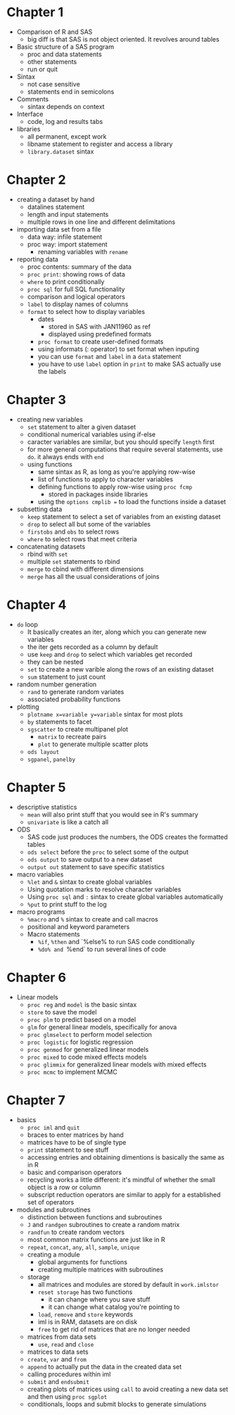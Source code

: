 # Chapter 1

- Comparison of R and SAS
  - big diff is that SAS is not object oriented. It revolves around tables
- Basic structure of a SAS program
  - proc and data statements
  - other statements
  - run or quit
- Sintax
  - not case sensitive
  - statements end in semicolons
- Comments
  - sintax depends on context
- Interface
  - code, log and results tabs
- libraries
  - all permanent, except work
  - libname statement to register and access a library
  - `library.dataset` sintax

# Chapter 2

- creating a dataset by hand
  - datalines statement
  - length and input statements
  - multiple rows in one line and different delimitations
- importing data set from a file
  - data way: infile statement
  - proc way: import statement
    - renaming variables with `rename`
- reporting data
  - proc contents: summary of the data
  - `proc print`: showing rows of data
  - `where` to print conditionally
  - `proc sql` for full SQL functionality
  - comparison and logical operators
  - `label` to display names of columns
  - `format` to select how to display variables
    - dates
      - stored in SAS with JAN11960 as ref
      - displayed using predefined formats
    - `proc format` to create user-defined formats
    - using informats (: operator) to set format when inputing
    - you can use `format` and `label` in a `data` statement
    - you have to use `label` option in `print` to make SAS actually use the labels

# Chapter 3

- creating new variables
  - `set` statement to alter a given dataset
  - conditional numerical variables using if-else
  - caracter variables are similar, but you should specify `length` first
  - for more general computations that require several statements, use `do`. it always ends with `end`
  - using functions
    - same sintax as R, as long as you're applying row-wise
    - list of functions to apply to character variables
    - defining functions to apply row-wise using `proc fcmp`
      - stored in packages inside libraries
    - using the `options cmplib =` to load the functions inside a dataset
- subsetting data
  - `keep` statement to select a set of variables from an existing dataset
  - `drop` to select all but some of the variables
  - `firstobs` and `obs` to select rows
  - `where` to select rows that meet criteria
- concatenating datasets
  - rbind with `set`
  - multiple `set` statements to rbind
  - `merge` to cbind with different dimensions
  - `merge` has all the usual considerations of joins

# Chapter 4

- `do` loop
  - It basically creates an iter, along which you can generate new variables
  - the iter gets recorded as a column by default
  - use `keep` and `drop` to select which variables get recorded
  - they can be nested
  - `set` to create a new varible along the rows of an existing dataset
  - `sum` statement to just count
- random number generation
  - `rand` to generate random variates
  - associated probability functions
- plotting
  - `plotname x=variable y=variable` sintax for most plots
  - `by` statements to facet
  - `sgscatter` to create multipanel plot
    - `matrix` to recreate pairs
    - `plot` to generate multiple scatter plots
  - `ods layout`
  - `sgpanel`, `panelby`

# Chapter 5

- descriptive statistics
  - `mean` will also print stuff that you would see in R's summary
  - `univariate` is like a catch all
- ODS
  - SAS code just produces the numbers, the ODS creates the formatted tables
  - `ods select` before the `proc` to select some of the output
  - `ods output` to save output to a new dataset
  - `output out` statement to save specific statistics
- macro variables
  - `%let` and `&` sintax to create global variables
  - Using quotation marks to resolve character variables
  - Using `proc sql` and `:` sintax to create global variables automatically
  - `%put` to print stuff to the log
- macro programs
  - `%macro` and `%` sintax to create and call macros
  - positional and keyword parameters
  - Macro statements
    - `%if`, `%then` and `%else% to run SAS code conditionally
    - `%do% and `%end` to run several lines of code

# Chapter 6

- Linear models
  - `proc reg` and `model` is the basic sintax
  - `store` to save the model
  - `proc plm` to predict based on a model
  - `glm` for general linear models, specifically for anova
  - `proc glmselect` to perform model selection
  - `proc logistic` for logistic regression
  - `proc genmod` for generalized linear models
  - `proc mixed` to code mixed effects models
  - `proc glimmix` for generalized linear models with mixed effects
  - `proc mcmc` to implement MCMC

# Chapter 7

- basics
  - `proc iml` and `quit`
  - braces to enter matrices by hand
  - matrices have to be of single type
  - `print` statement to see stuff
  - accessing entries and obtaining dimentions is basically the same as in R
  - basic and comparison operators
  - recycling works a little different: it's mindful of whether the small object is a row or column
  - subscript reduction operators are similar to apply for a established set of operators
- modules and subroutines
  - distinction between functions and subroutines
  - `J` and `randgen` subroutines to create a random matrix
  - `randfun` to create random vectors
  - most common matrix functions are just like in R
  - `repeat`, `concat`, `any`, `all`, `sample`, `unique`
  - creating a module
    - global arguments for functions
    - creating multiple matrices with subroutines
  - storage
    - all matrices and modules are stored by default in `work.imlstor`
    - `reset storage` has two functions
      - it can change where you save stuff
      - it can change what catalog you're pointing to
    - `load`, `remove` and `store` keywords
    - iml is in RAM, datasets are on disk
    - `free` to get rid of matrices that are no longer needed
  - matrices from data sets
    - `use`, `read` and `close`
  - matrices to data sets
  - `create`, `var` and `from`
  - `append` to actually put the data in the created data set
  - calling procedures within iml
  - `submit` and `endsubmit`
  - creating plots of matrices using `call` to avoid creating a new data set and then using `proc sgplot`
  - conditionals, loops and submit blocks to generate simulations
